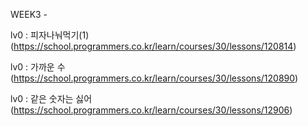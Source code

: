 
WEEK3 -


lv0 : 피자나눠먹기(1) (https://school.programmers.co.kr/learn/courses/30/lessons/120814)

lv0 : 가까운 수 (https://school.programmers.co.kr/learn/courses/30/lessons/120890)

lv0 : 같은 숫자는 싫어 (https://school.programmers.co.kr/learn/courses/30/lessons/12906)
